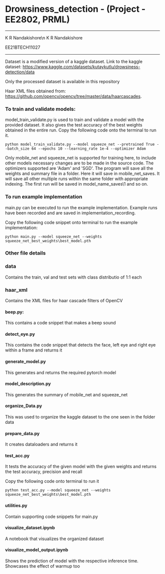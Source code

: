 # Drowsiness_detection - (Project - EE2802, PRML)

***************************************
K R Nandakishore\n
K R Nandakishore

EE21BTECH11027
***************************************

Dataset is a modified version of a kaggle dataset. Link to the kaggle dataset:
https://www.kaggle.com/datasets/kutaykutlu/drowsiness-detection/data

Only the processed dataset is available in this repository

Haar XML files obtained from: https://github.com/opencv/opencv/tree/master/data/haarcascades.

### To train and validate models:

model_train_validate.py is used to train and validate a model with the provided dataset. It also gives the test accuracy of the best weights obtained in the entire run. Copy the following code onto the terminal to run it.
```
python model_train_validate.py --model squeeze_net --pretrained True --batch_size 64 --epochs 10 --learning_rate 1e-4 --optimizer Adam
```
Only mobile_net and squeeze_net is supported for training here, to include other models necessary changes are to be made in the source code. The optimizers supported are 'Adam' and 'SGD'. The program will save all the weights and summary file in a folder. Here it will save in mobile_net_saves. It will save all other multiple runs within the same folder with appropriate indexing. The first run will be saved in model_name_saves\1 and so on.

### To run example implementation

main.py can be executed to run the example implementation. Example runs have been recorded and are saved in implementation_recording.

Copy the following code snippet onto terminal to run the example implementation:
```
python main.py --model squeeze_net --weights squeeze_net_best_weights\best_model.pth
```

### Other file details

### data

Contains the train, val and test sets with class distributio of 1:1 each

### haar_xml

Contains the XML files for haar cascade filters of OpenCV

#### beep.py:

This contains a code snippet that makes a beep sound

#### detect_eye.py

This contains the code snippet that detects the face, left eye and right eye within a frame and returns it

#### generate_model.py

This generates and returns the required pytorch model

#### model_description.py

This generates the summary of mobile_net and squeeze_net

#### organize_Data.py

This was used to organize the kaggle dataset to the one seen in the folder data

#### prepare_data.py

It creates dataloaders and returns it

#### test_acc.py

It tests the accuracy of the given model with the given weights and returns the test accuracy, precision and recall

Copy the following code onto terminal to run it
```
python test_acc.py --model squeeze_net --weights squeeze_net_best_weights\best_model.pth
```

#### utilities.py

Contain supporting code snippets for main.py

#### visualize_dataset.ipynb

A notebook that visualizes the organized dataset

#### visualize_model_output.ipynb

Shows the prediction of model with the respective inference time. Showcases the effect of warmup too
